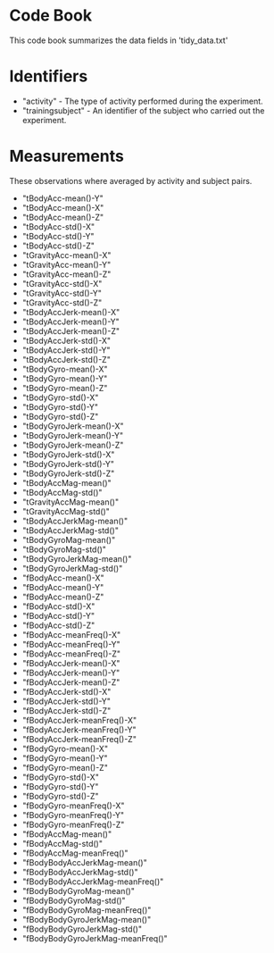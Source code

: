 # Code Book
This code book summarizes the data fields in 'tidy_data.txt'

# Identifiers
* "activity" - The type of activity performed during the experiment.                         
* "trainingsubject" - An identifier of the subject who carried out the experiment.
 
# Measurements
These observations where averaged by activity and subject pairs.
* "tBodyAcc-mean()-Y"              
* "tBodyAcc-mean()-X"              
* "tBodyAcc-mean()-Z"              
* "tBodyAcc-std()-X"               
* "tBodyAcc-std()-Y"               
* "tBodyAcc-std()-Z"               
* "tGravityAcc-mean()-X"           
* "tGravityAcc-mean()-Y"           
* "tGravityAcc-mean()-Z"           
* "tGravityAcc-std()-X"            
* "tGravityAcc-std()-Y"            
* "tGravityAcc-std()-Z"            
* "tBodyAccJerk-mean()-X"          
* "tBodyAccJerk-mean()-Y"          
* "tBodyAccJerk-mean()-Z"          
* "tBodyAccJerk-std()-X"           
* "tBodyAccJerk-std()-Y"           
* "tBodyAccJerk-std()-Z"           
* "tBodyGyro-mean()-X"             
* "tBodyGyro-mean()-Y"             
* "tBodyGyro-mean()-Z"             
* "tBodyGyro-std()-X"              
* "tBodyGyro-std()-Y"              
* "tBodyGyro-std()-Z"              
* "tBodyGyroJerk-mean()-X"         
* "tBodyGyroJerk-mean()-Y"         
* "tBodyGyroJerk-mean()-Z"         
* "tBodyGyroJerk-std()-X"          
* "tBodyGyroJerk-std()-Y"          
* "tBodyGyroJerk-std()-Z"          
* "tBodyAccMag-mean()"             
* "tBodyAccMag-std()"              
* "tGravityAccMag-mean()"          
* "tGravityAccMag-std()"           
* "tBodyAccJerkMag-mean()"         
* "tBodyAccJerkMag-std()"          
* "tBodyGyroMag-mean()"            
* "tBodyGyroMag-std()"             
* "tBodyGyroJerkMag-mean()"        
* "tBodyGyroJerkMag-std()"         
* "fBodyAcc-mean()-X"              
* "fBodyAcc-mean()-Y"              
* "fBodyAcc-mean()-Z"              
* "fBodyAcc-std()-X"               
* "fBodyAcc-std()-Y"               
* "fBodyAcc-std()-Z"               
* "fBodyAcc-meanFreq()-X"          
* "fBodyAcc-meanFreq()-Y"          
* "fBodyAcc-meanFreq()-Z"          
* "fBodyAccJerk-mean()-X"          
* "fBodyAccJerk-mean()-Y"          
* "fBodyAccJerk-mean()-Z"          
* "fBodyAccJerk-std()-X"           
* "fBodyAccJerk-std()-Y"           
* "fBodyAccJerk-std()-Z"           
* "fBodyAccJerk-meanFreq()-X"      
* "fBodyAccJerk-meanFreq()-Y"      
* "fBodyAccJerk-meanFreq()-Z"      
* "fBodyGyro-mean()-X"             
* "fBodyGyro-mean()-Y"             
* "fBodyGyro-mean()-Z"             
* "fBodyGyro-std()-X"              
* "fBodyGyro-std()-Y"              
* "fBodyGyro-std()-Z"              
* "fBodyGyro-meanFreq()-X"         
* "fBodyGyro-meanFreq()-Y"         
* "fBodyGyro-meanFreq()-Z"         
* "fBodyAccMag-mean()"             
* "fBodyAccMag-std()"              
* "fBodyAccMag-meanFreq()"         
* "fBodyBodyAccJerkMag-mean()"     
* "fBodyBodyAccJerkMag-std()"      
* "fBodyBodyAccJerkMag-meanFreq()" 
* "fBodyBodyGyroMag-mean()"        
* "fBodyBodyGyroMag-std()"         
* "fBodyBodyGyroMag-meanFreq()"    
* "fBodyBodyGyroJerkMag-mean()"    
* "fBodyBodyGyroJerkMag-std()"     
* "fBodyBodyGyroJerkMag-meanFreq()"
